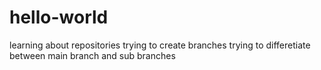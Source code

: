 # hello-world
learning about repositories
trying to create branches
trying to differetiate between main branch and sub branches
